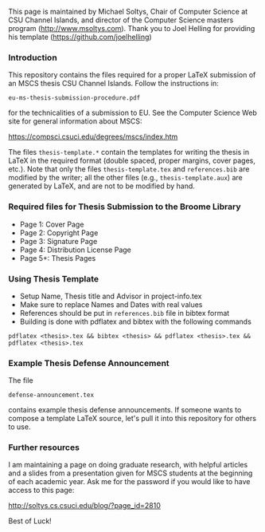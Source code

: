 This page is maintained by Michael Soltys, Chair of Computer Science at
CSU Channel Islands, and director of the Computer Science masters
program (http://www.msoltys.com). Thank you to Joel Helling for
providing his template (https://github.com/joelhelling)

### Introduction

This repository contains the files required for a proper LaTeX
submission of an MSCS thesis CSU Channel Islands. Follow the
instructions in:
```
eu-ms-thesis-submission-procedure.pdf
```
for the technicalities of a submission to EU. See the Computer Science
Web site for general information about MSCS:

https://compsci.csuci.edu/degrees/mscs/index.htm

The files `thesis-template.*` contain the templates for writing the
thesis in LaTeX in the required format (double spaced, proper margins,
cover pages, etc.). Note that only the files `thesis-template.tex` and
`references.bib` are modified by the writer; all the other files
(e.g., `thesis-template.aux`) are generated by LaTeX, and are not to be
modified by hand.

### Required files for Thesis Submission to the Broome Library

- Page 1: Cover Page
- Page 2: Copyright Page
- Page 3: Signature Page
- Page 4: Distribution License Page
- Page 5+: Thesis Pages

### Using Thesis Template

- Setup Name, Thesis title and Advisor in project-info.tex
- Make sure to replace Names and Dates with real values
- References should be put in `references.bib` file in bibtex format
- Building is done with pdflatex and bibtex with the following commands
```
pdflatex <thesis>.tex && bibtex <thesis> && pdflatex <thesis>.tex && pdflatex <thesis>.tex
```

### Example Thesis Defense Announcement

The file
```
defense-announcement.tex
```
contains example thesis defense announcements. If someone wants to
compose a template LaTeX source, let's pull it into this repository
for others to use.


### Further resources

I am maintaining a page on doing graduate research, with helpful
articles and a slides from a presentation given for MSCS students at
the beginning of each academic year. Ask me for the password if you
would like to have access to this page:

http://soltys.cs.csuci.edu/blog/?page_id=2810

Best of Luck!
